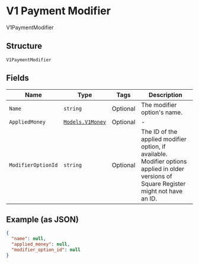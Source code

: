 
# V1 Payment Modifier

V1PaymentModifier

## Structure

`V1PaymentModifier`

## Fields

| Name | Type | Tags | Description |
|  --- | --- | --- | --- |
| `Name` | `string` | Optional | The modifier option's name. |
| `AppliedMoney` | [`Models.V1Money`](../../doc/models/v1-money.md) | Optional | - |
| `ModifierOptionId` | `string` | Optional | The ID of the applied modifier option, if available. Modifier options applied in older versions of Square Register might not have an ID. |

## Example (as JSON)

```json
{
  "name": null,
  "applied_money": null,
  "modifier_option_id": null
}
```

